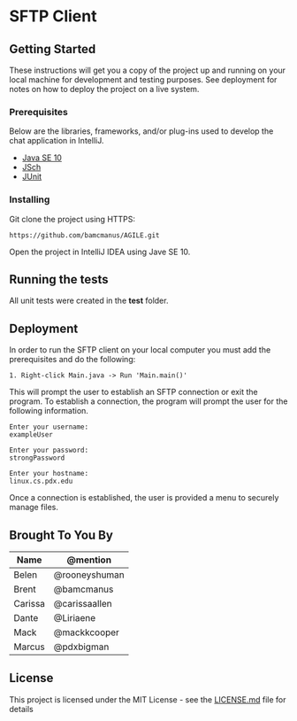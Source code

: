 # SFTP Client 

## Getting Started

These instructions will get you a copy of the project up and running on your local machine for development and testing purposes. See deployment for notes on how to deploy the project on a live system.

### Prerequisites

Below are the libraries, frameworks, and/or plug-ins used to develop the chat application in IntelliJ.
* [Java SE 10](http://www.oracle.com/technetwork/java/javase/downloads/jdk10-downloads-4416644.html)
* [JSch](http://www.jcraft.com/jsch/)
* [JUnit](https://github.com/junit-team/junit4/blob/master/doc/ReleaseNotes4.12.md)

### Installing

Git clone the project using HTTPS: 

```
https://github.com/bamcmanus/AGILE.git
```

Open the project in IntelliJ IDEA using Jave SE 10.

## Running the tests

All unit tests were created in the **test** folder.

## Deployment

In order to run the SFTP client on your local computer you must add the prerequisites and do the following:

```
1. Right-click Main.java -> Run 'Main.main()'
```

This will prompt the user to establish an SFTP connection or exit the program. To establish a connection, the program will prompt the user for the following information.

```
Enter your username:
exampleUser
```
```
Enter your password:
strongPassword
```
```
Enter your hostname:
linux.cs.pdx.edu
```
Once a connection is established, the user is provided a menu to securely manage files.

## Brought To You By
|   Name    |    @mention   |
|-----------|---------------|
|   Belen   | @rooneyshuman |
|   Brent   | @bamcmanus    |
|  Carissa  | @carissaallen |
|   Dante   | @Liriaene     |
|   Mack    | @mackkcooper  |
|  Marcus   | @pdxbigman    |

## License

This project is licensed under the MIT License - see the [LICENSE.md](https://github.com/bamcmanus/AGILE/blob/master/LICENSE) file for details
